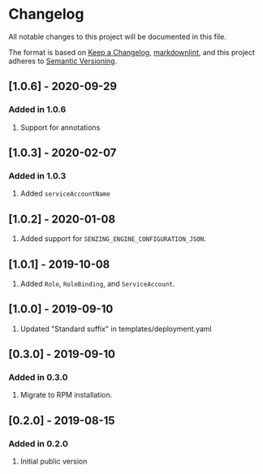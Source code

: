 # Changelog

All notable changes to this project will be documented in this file.

The format is based on [Keep a Changelog](https://keepachangelog.com/en/1.0.0/),
[markdownlint](https://dlaa.me/markdownlint/),
and this project adheres to [Semantic Versioning](https://semver.org/spec/v2.0.0.html).

## [1.0.6] - 2020-09-29

### Added in 1.0.6

1. Support for annotations

## [1.0.3] - 2020-02-07

### Added in 1.0.3

1. Added `serviceAccountName`

## [1.0.2] - 2020-01-08

1. Added support for `SENZING_ENGINE_CONFIGURATION_JSON`.

## [1.0.1] - 2019-10-08

1. Added `Role`, `RoleBinding`, and `ServiceAccount`.

## [1.0.0] - 2019-09-10

1. Updated "Standard suffix" in templates/deployment.yaml

## [0.3.0] - 2019-09-10

### Added in 0.3.0

1. Migrate to RPM installation.

## [0.2.0] - 2019-08-15

### Added in 0.2.0

1. Initial public version

